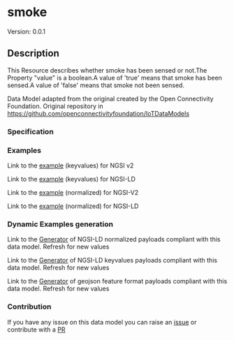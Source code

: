# smoke
Version: 0.0.1

## Description 

This Resource describes whether smoke has been sensed or not.The Property "value" is a boolean.A value of 'true' means that smoke has been sensed.A value of 'false' means that smoke not been sensed.

Data Model adapted from the original created by the Open Connectivity Foundation. Original repository in https://github.com/openconnectivityfoundation/IoTDataModels
### Specification
### Examples

Link to the [example](https://smart-data-models.github.io/dataModel.OCF/smoke/examples/example.json) (keyvalues) for NGSI v2

Link to the [example](https://smart-data-models.github.io/dataModel.OCF/smoke/examples/example.jsonld) (keyvalues) for NGSI-LD

Link to the [example](https://smart-data-models.github.io/dataModel.OCF/smoke/examples/example-normalized.json) (normalized) for NGSI-V2

Link to the [example](https://smart-data-models.github.io/dataModel.OCF/smoke/examples/example-normalized.jsonld) (normalized) for NGSI-LD
### Dynamic Examples generation

Link to the [Generator](https://smartdatamodels.org/extra/ngsi-ld_generator.php?schemaUrl=https://raw.githubusercontent.com/smart-data-models/dataModel.OCF/master/smoke/schema.json&email=info@smartdatamodels.org) of NGSI-LD normalized payloads compliant with this data model. Refresh for new values

Link to the [Generator](https://smartdatamodels.org/extra/ngsi-ld_generator_keyvalues.php?schemaUrl=https://raw.githubusercontent.com/smart-data-models/dataModel.OCF/master/smoke/schema.json&email=info@smartdatamodels.org) of NGSI-LD keyvalues payloads compliant with this data model. Refresh for new values

Link to the [Generator](https://smartdatamodels.org/extra/geojson_features_generator.php?schemaUrl=https://raw.githubusercontent.com/smart-data-models/dataModel.OCF/master/smoke/schema.json&email=info@smartdatamodels.org) of geojson feature format payloads compliant with this data model. Refresh for new values
### Contribution

 If you have any issue on this data model you can raise an [issue](https://github.com/smart-data-models/dataModel.OCF/issues)  or contribute with a [PR](https://github.com/smart-data-models/dataModel.OCF/pulls)